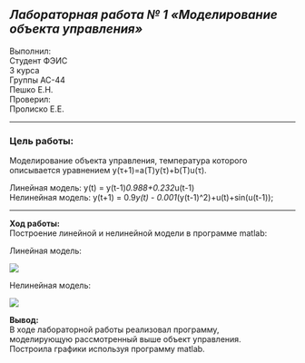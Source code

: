 *Лабораторная работа № 1*
*«Моделирование объекта управления»*
----------
Выполнил:<br>
Студент ФЭИС <br>
3 курса <br>
Группы АС-44 <br>
Пешко Е.Н. <br>
Проверил: <br>
Пролиско Е.Е. <br> 

------------

### **Цель работы**: <br>
Моделирование объекта управления, температура которого описывается уравнением y(τ+1)=a(T)y(τ)+b(T)u(τ). <br>

Линейная модель:   y(t) = y(t-1)*0.988+0.232*u(t-1) <br>
Нелинейная модель: y(t+1) = 0.9*y(t) - 0.001*(y(t-1)^2)+u(t)+sin(u(t-1)); <br>

-------------

**Ход работы:** <br>
 Построение линейной и нелинейной модели в программе matlab:

Линейная модель:<br>

![](skr1.PNG)

Нелинейная модель:<br>

![](skr2.PNG)

**Вывод:** <br>
В ходе лабораторной работы реализовал программу,<br> моделирующую рассмотренный выше объект управления.<br>
Построила графики используя программу matlab.

